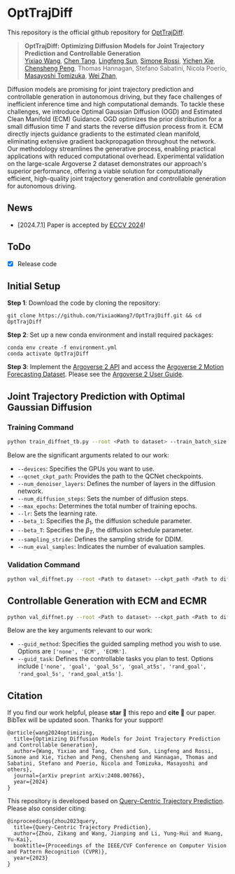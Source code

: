 # OptTrajDiff

This repository is the official github repository for [OptTrajDiff](https://yixiaowang7.github.io/OptTrajDiff_Page/).

 <!-- [![Project Page](https://img.shields.io/badge/Project-Website-orange)](https://cove-video.github.io/) [![arXiv](https://img.shields.io/badge/arXiv-COVE-b31b1b.svg)](https://arxiv.org/abs/2406.08850)  -->

> **OptTrajDiff: Optimizing Diffusion Models for Joint Trajectory Prediction and Controllable Generation**  
> [Yixiao Wang](https://yixiaowang7.github.io),
> [Chen Tang](https://scholar.google.com/citations?user=x78TL58AAAAJ&hl=en&oi=ao),
> [Lingfeng Sun](https://scholar.google.com/citations?user=Uxb6wbkAAAAJ&hl=en&oi=ao),
> [Simone Rossi](https://scholar.google.com/citations?hl=en&user=lTt86awAAAAJ),
> [Yichen Xie](https://scholar.google.com/citations?user=SdX6DaEAAAAJ&hl=en&oi=ao),
> [Chensheng Peng](https://scholar.google.com/citations?user=DbZxclcAAAAJ&hl=en&oi=ao),
> Thomas Hannagan,
> Stefano Sabatini,
> Nicola Poerio,
> [Masayoshi Tomizuka](https://scholar.google.com/citations?user=8m8taGEAAAAJ&hl=en&oi=ao),
> [Wei Zhan](https://scholar.google.com/citations?user=xVN3UxYAAAAJ&hl=en&oi=ao),


<p>
<!-- <img src="assets/repo_figures/Picture1.jpg" width="1080px"/> -->

 Diffusion models are promising for joint trajectory prediction and controllable generation in autonomous driving, but they face challenges of inefficient inference time and high computational demands. To tackle these challenges, we introduce Optimal Gaussian Diffusion (OGD) and Estimated Clean Manifold (ECM) Guidance. OGD optimizes the prior distribution for a small diffusion time $T$ and starts the reverse diffusion process from it. ECM directly injects guidance gradients to the estimated clean manifold, eliminating extensive gradient backpropagation throughout the network. Our methodology streamlines the generative process, enabling practical applications with reduced computational overhead. Experimental validation on the large-scale Argoverse 2 dataset demonstrates our approach's superior performance, offering a viable solution for computationally efficient, high-quality joint trajectory generation and controllable generation for autonomous driving.

</p>

## News
- [2024.7.1] Paper is accepted by [ECCV 2024](https://eccv2024.ecva.net/)!

## ToDo
<!-- - □ Release code -->
- [x] Release code

## Initial Setup

**Step 1**: Download the code by cloning the repository:
```
git clone https://github.com/YixiaoWang7/OptTrajDiff.git && cd OptTrajDiff
```

**Step 2**: Set up a new conda environment and install required packages:
```
conda env create -f environment.yml
conda activate OptTrajDiff
```

**Step 3**: Implement the [Argoverse 2 API](https://github.com/argoverse/av2-api) and access the [Argoverse 2 Motion Forecasting Dataset](https://www.argoverse.org/av2.html). Please see the [Argoverse 2 User Guide](https://argoverse.github.io/user-guide/getting_started.html).



## Joint Trajectory Prediction with Optimal Gaussian Diffusion

### Training Command
```sh
python train_diffnet_tb.py --root <Path to dataset> --train_batch_size 16 --val_batch_size 4 --test_batch_size 4 --dataset argoverse_v2 --num_historical_steps 50 --num_future_steps 60 --num_recurrent_steps 3 --pl2pl_radius 150 --time_span 10 --pl2a_radius 50 --a2a_radius 50 --num_t2m_steps 30 --pl2m_radius 150 --a2m_radius 150 --devices "4,5,6" --qcnet_ckpt_path <Path to QCNet checkpoint> --num_workers 4 --num_denoiser_layers 3 --num_diffusion_steps 100 --T_max 30 --max_epochs 30 --lr 0.005 --beta_1 0.0001 --beta_T 0.05 --diff_type opd --sampling ddim --sampling_stride 10 --num_eval_samples 6 --choose_best_mode FDE --std_reg 0.3 --check_val_every_n_epoch 3 --path_pca_s_mean 'pca/imp_org/s_mean_10.npy' --path_pca_VT_k 'pca/imp_org/VT_k_10.npy' --path_pca_V_k 'pca/imp_org/V_k_10.npy' --path_pca_latent_mean 'pca/imp_org/latent_mean_10.npy' --path_pca_latent_std 'pca/imp_org/latent_std_10.npy'
```
Below are the significant arguments related to our work:

- `--devices`: Specifies the GPUs you want to use.
- `--qcnet_ckpt_path`: Provides the path to the QCNet checkpoints.
- `--num_denoiser_layers`: Defines the number of layers in the diffusion network.
- `--num_diffusion_steps`: Sets the number of diffusion steps.
- `--max_epochs`: Determines the total number of training epochs.
- `--lr`: Sets the learning rate.
- `--beta_1`: Specifies the  $\beta_1$, the diffusion schedule parameter.
- `--beta_T`: Specifies the $\beta_T$, the diffusion schedule parameter.
- `--sampling_stride`: Defines the sampling stride for DDIM.
- `--num_eval_samples`: Indicates the number of evaluation samples.


### Validation Command
```sh
python val_diffnet.py --root <Path to dataset> --ckpt_path <Path to diffusion network checkpoint> --devices '5,' --batch_size 8 --sampling ddim --sampling_stride 10 --num_eval_samples 128 --std_reg 0.3 --path_pca_V_k 'pca/imp_org/V_k_10.npy' --network_mode 'val'
```



## Controllable Generation with ECM and ECMR
```sh
python val_diffnet.py --root <Path to dataset> --ckpt_path <Path to diffusion network checkpoint> --devices '2,' --batch_size 16 --sampling ddim --sampling_stride 10 --num_eval_samples 128 --std_reg 0.3 --path_pca_V_k 'pca/imp_org/V_k_10.npy' --network_mode 'val' --guid_sampling 'guid' --guid_task 'rand_goal_5s' --guid_method <Guided sampling method> --guid_plot plot --cost_param_costl 10.0 --cost_param_threl 1.0
```
Below are the key arguments relevant to our work:
- `--guid_method`: Specifies the guided sampling method you wish to use. Options are `['none', 'ECM', 'ECMR']`.
- `--guid_task`: Defines the controllable tasks you plan to test. Options include `['none', 'goal', 'goal_5s', 'goal_at5s', 'rand_goal', 'rand_goal_5s', 'rand_goal_at5s']`.


## Citation
If you find our work helpful, please **star 🌟** this repo and **cite 📑** our paper. BibTex will be updated soon. Thanks for your support!
```
@article{wang2024optimizing,
  title={Optimizing Diffusion Models for Joint Trajectory Prediction and Controllable Generation},
  author={Wang, Yixiao and Tang, Chen and Sun, Lingfeng and Rossi, Simone and Xie, Yichen and Peng, Chensheng and Hannagan, Thomas and Sabatini, Stefano and Poerio, Nicola and Tomizuka, Masayoshi and others},
  journal={arXiv preprint arXiv:2408.00766},
  year={2024}
}
```

This repository is developed based on [Query-Centric Trajectory Prediction](https://github.com/ZikangZhou/QCNet).
Please also consider citing:
```
@inproceedings{zhou2023query,
  title={Query-Centric Trajectory Prediction},
  author={Zhou, Zikang and Wang, Jianping and Li, Yung-Hui and Huang, Yu-Kai},
  booktitle={Proceedings of the IEEE/CVF Conference on Computer Vision and Pattern Recognition (CVPR)},
  year={2023}
}
```
